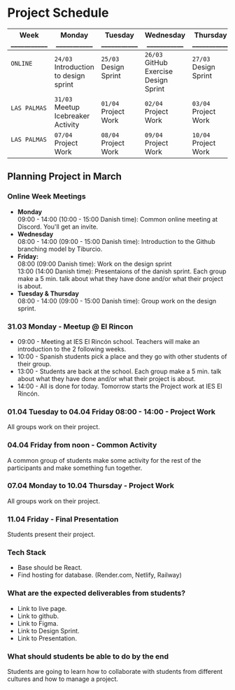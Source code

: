 # Project Schedule

Week<br />___________ | Monday<br />___________ | Tuesday<br />___________ | Wednesday<br />___________ | Thursday<br />___________ | Friday<br />___________ | Saturday<br />___________ | Sunday<br />___________ 
-- | -- | -- | -- | -- | -- | -- | --
`ONLINE`<br /><br />&nbsp; | `24/03`<br />Introduction to design sprint<br /> | `25/03`<br />Design Sprint<br />&nbsp; | `26/03`<br />GitHub Exercise<br />Design Sprint | `27/03`<br />Design Sprint<br />&nbsp; | `28/03`<br />Group presentations of design sprints | `29/03`<br />Get packed<br />&nbsp; | `30/03`<br />Arrival<br />&nbsp;
`LAS PALMAS`<br />&nbsp; | `31/03`<br />Meetup<br />Icebreaker Activity | `01/04`<br />Project Work<br /> | `02/04`<br />Project Work | `03/04`<br />Project Work | `04/04`<br />Project Work<br />Common Activity | `05/04`<br />Free | `06/04`<br />Free
`LAS PALMAS`<br />&nbsp; | `07/04`<br />Project Work | `08/04`<br />Project Work | `09/04`<br />Project Work | `10/04`<br />Project Work | `11/04`<br />Presentation | `12/04`<br />Free | `13/04`<br />Going home

## Planning Project in March

### Online Week Meetings
* **Monday** 
<br>09:00 - 14:00 (10:00 - 15:00 Danish time): Common online meeting at Discord. You'll get an invite.
* **Wednesday**<br> 08:00 - 14:00 (09:00 - 15:00 Danish time): Introduction to the Github branching model by Tiburcio.
* **Friday:** 
<br />08:00 (09:00 Danish time): Work on the design sprint<br />13:00 (14:00 Danish time): Presentaions of the danish sprint. Each group make a 5 min. talk about what they have done and/or what their project is about.
* **Tuesday & Thursday** <br />08:00 - 14:00 (09:00 - 15:00 Danish time): Group work on the design sprint.

### 31.03 Monday - Meetup @ El Rincon
* 09:00 - Meeting at IES El Rincón school. Teachers will make an introduction to the 2 following weeks.
* 10:00 - Spanish students pick a place and they go with other students of their group.
* 13:00 - Students are back at the school. Each group make a 5 min. talk about what they have done and/or what their project is about.
* 14:00 - All is done for today. Tomorrow starts the Project work at IES El Rincón.

### 01.04 Tuesday to 04.04 Friday 08:00 - 14:00 - Project Work
All groups work on their project.

### 04.04 Friday from noon - Common Activity
A common group of students make some activity for the rest of the participants and make something fun together.

### 07.04 Monday to 10.04 Thursday - Project Work
All groups work on their project.

### 11.04 Friday - Final Presentation
Students present their project.

### Tech Stack
* Base should be React.
* Find hosting for database. (Render.com, Netlify, Railway)

### What are the expected deliverables from students?
- Link to live page.
- Link to github.
- Link to Figma.
- Link to Design Sprint.
- Link to Presentation.

### What should students be able to do by the end
Students are going to learn how to collaborate with students from different cultures and how to manage a project.